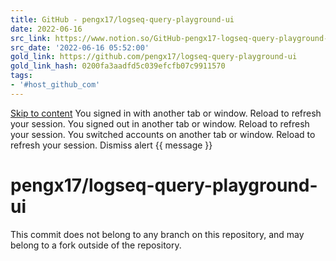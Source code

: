 ```yaml
---
title: GitHub - pengx17/logseq-query-playground-ui
date: 2022-06-16
src_link: https://www.notion.so/GitHub-pengx17-logseq-query-playground-ui-8efb72eb80e74ca7b8451ab1a4b840b4
src_date: '2022-06-16 05:52:00'
gold_link: https://github.com/pengx17/logseq-query-playground-ui
gold_link_hash: 0200fa3aadfd5c039efcfb07c9911570
tags:
- '#host_github_com'
---
```



[Skip to content](#start-of-content)
You signed in with another tab or window. Reload to refresh your session.
You signed out in another tab or window. Reload to refresh your session.
You switched accounts on another tab or window. Reload to refresh your session.
Dismiss alert
{{ message }}



pengx17/logseq-query-playground-ui
==================================


This commit does not belong to any branch on this repository, and may belong to a fork outside of the repository.